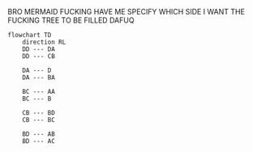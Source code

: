 BRO MERMAID FUCKING HAVE ME SPECIFY WHICH SIDE I WANT THE FUCKING TREE TO BE FILLED DAFUQ

```mermaid
flowchart TD
	direction RL
	DD --- DA
	DD --- CB
	
	DA --- D
	DA --- BA
	
	BC --- AA 
	BC --- B
	
	CB --- BD
	CB --- BC
	
	BD --- AB
	BD --- AC

```
